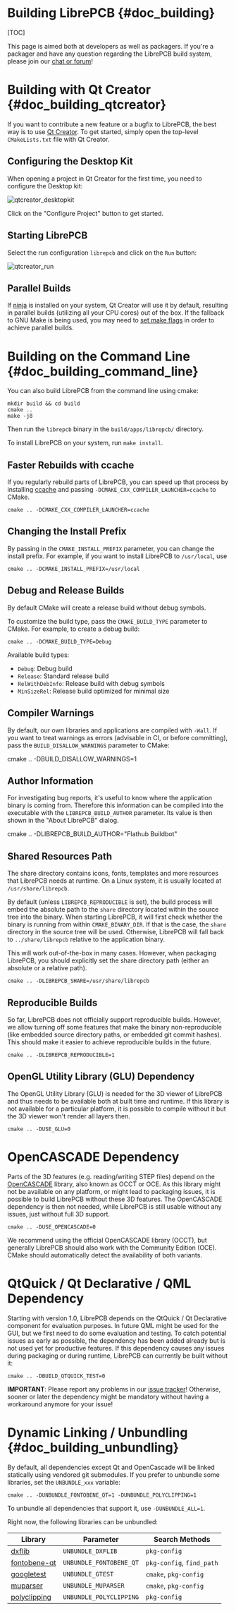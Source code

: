 Building LibrePCB {#doc_building}
=================================

[TOC]

This page is aimed both at developers as well as packagers. If you're a
packager and have any question regarding the LibrePCB build system, please join
our [chat or forum](https://librepcb.org/discuss/)!


# Building with Qt Creator {#doc_building_qtcreator}

If you want to contribute a new feature or a bugfix to LibrePCB, the best way
is to use [Qt Creator](https://doc.qt.io/qtcreator/). To get started, simply
open the top-level `CMakeLists.txt` file with Qt Creator.

## Configuring the Desktop Kit

When opening a project in Qt Creator for the first time, you need to configure
the Desktop kit:

![qtcreator_desktopkit](qtcreator_desktopkit.png)

Click on the "Configure Project" button to get started.

## Starting LibrePCB

Select the run configuration `librepcb` and click on the `Run` button:

![qtcreator_run](qtcreator_run.png)

## Parallel Builds

If [ninja](https://ninja-build.org/) is installed on your system, Qt Creator
will use it by default, resulting in parallel builds (utilizing all your CPU
cores) out of the box. If the fallback to GNU Make is being used, you may need
to [set make flags](https://stackoverflow.com/questions/8860712/setting-default-make-options-for-qt-creator)
in order to achieve parallel builds.


# Building on the Command Line {#doc_building_command_line}

You can also build LibrePCB from the command line using cmake:

    mkdir build && cd build
    cmake ..
    make -j8

Then run the `librepcb` binary in the `build/apps/librepcb/` directory.

To install LibrePCB on your system, run `make install`.

## Faster Rebuilds with ccache

If you regularly rebuild parts of LibrePCB, you can speed up that process by
installing [ccache](https://ccache.dev/) and passing
`-DCMAKE_CXX_COMPILER_LAUNCHER=ccache` to CMake.

    cmake .. -DCMAKE_CXX_COMPILER_LAUNCHER=ccache

## Changing the Install Prefix

By passing in the `CMAKE_INSTALL_PREFIX` parameter, you can change the install
prefix. For example, if you want to install LibrePCB to `/usr/local`, use

    cmake .. -DCMAKE_INSTALL_PREFIX=/usr/local

## Debug and Release Builds

By default CMake will create a release build without debug symbols.

To customize the build type, pass the `CMAKE_BUILD_TYPE` parameter to CMake.
For example, to create a debug build:

    cmake .. -DCMAKE_BUILD_TYPE=Debug

Available build types:

- `Debug`: Debug build
- `Release`: Standard release build
- `RelWithDebInfo`: Release build with debug symbols
- `MinSizeRel`: Release build optimized for minimal size

## Compiler Warnings

By default, our own libraries and applications are compiled with `-Wall`. If
you want to treat warnings as errors (advisable in CI, or before committing),
pass the `BUILD_DISALLOW_WARNINGS` parameter to CMake:

  cmake .. -DBUILD_DISALLOW_WARNINGS=1

## Author Information

For investigating bug reports, it's useful to know where the application binary
is coming from. Therefore this information can be compiled into the executable
with the `LIBREPCB_BUILD_AUTHOR` parameter. Its value is then shown in the
"About LibrePCB" dialog.

  cmake .. -DLIBREPCB_BUILD_AUTHOR="Flathub Buildbot"

## Shared Resources Path

The share directory contains icons, fonts, templates and more resources that
LibrePCB needs at runtime. On a Linux system, it is usually located at
`/usr/share/librepcb`.

By default (unless `LIBREPCB_REPRODUCIBLE` is set), the build process will
embed the absolute path to the `share` directory located within the source tree
into the binary. When starting LibrePCB, it will first check whether the binary
is running from within `CMAKE_BINARY_DIR`. If that is the case, the `share`
directory in the source tree will be used. Otherwise, LibrePCB will fall back
to `../share/librepcb` relative to the application binary.

This will work out-of-the-box in many cases. However, when packaging LibrePCB,
you should explicitly set the share directory path (either an absolute or a
relative path).

    cmake .. -DLIBREPCB_SHARE=/usr/share/librepcb

## Reproducible Builds

So far, LibrePCB does not officially support reproducible builds. However, we
allow turning off some features that make the binary non-reproducible (like
embedded source directory paths, or embedded git commit hashes). This should
make it easier to achieve reproducible builds in the future.

    cmake .. -DLIBREPCB_REPRODUCIBLE=1


## OpenGL Utility Library (GLU) Dependency

The OpenGL Utility Library (GLU) is needed for the 3D viewer of LibrePCB and
thus needs to be available both at built time and runtime. If this library
is not available for a particular platform, it is possible to compile without
it but the 3D viewer won't render all layers then.

    cmake .. -DUSE_GLU=0


# OpenCASCADE Dependency

Parts of the 3D features (e.g. reading/writing STEP files) depend on the
[OpenCASCADE](https://www.opencascade.com/) library, also known as OCCT or OCE.
As this library might not be available on any platform, or might lead to
packaging issues, it is possible to build LibrePCB without these 3D features.
The OpenCASCADE dependency is then not needed, while LibrePCB is still usable
without any issues, just without full 3D support.

    cmake .. -DUSE_OPENCASCADE=0

We recommend using the official OpenCASCADE library (OCCT), but generally
LibrePCB should also work with the Community Edition (OCE). CMake should
automatically detect the availability of both variants.


# QtQuick / Qt Declarative / QML Dependency

Starting with version 1.0, LibrePCB depends on the QtQuick / Qt Declarative
component for evaluation purposes. In future QML might be used for the GUI,
but we first need to do some evaluation and testing. To catch potential issues
as early as possible, the dependency has been added already but is not used
yet for productive features. If this dependency causes any issues during
packaging or during runtime, LibrePCB can currently be built without it:

    cmake .. -DBUILD_QTQUICK_TEST=0

**IMPORTANT**: Please report any problems in our
[issue tracker](https://github.com/LibrePCB/LibrePCB/issues)! Otherwise,
sooner or later the dependency might be mandatory without having a workaround
anymore for your issue!


# Dynamic Linking / Unbundling {#doc_building_unbundling}

By default, all dependencies except Qt and OpenCascade will be linked
statically using vendored git submodules. If you prefer to unbundle some
libraries, set the `UNBUNDLE_xxx` variable:

    cmake .. -DUNBUNDLE_FONTOBENE_QT=1 -DUNBUNDLE_POLYCLIPPING=1

To unbundle all dependencies that support it, use `-DUNBUNDLE_ALL=1`.

Right now, the following libraries can be unbundled:

| Library | Parameter | Search Methods |
|-|-|-|
| [dxflib] | `UNBUNDLE_DXFLIB` | `pkg-config` |
| [fontobene-qt] | `UNBUNDLE_FONTOBENE_QT` | `pkg-config`, `find_path` |
| [googletest] | `UNBUNDLE_GTEST` | `cmake`, `pkg-config` |
| [muparser] | `UNBUNDLE_MUPARSER` | `cmake`, `pkg-config` |
| [polyclipping] | `UNBUNDLE_POLYCLIPPING` | `pkg-config` |

[dxflib]: https://www.qcad.org/en/90-dxflib
[fontobene-qt]: https://github.com/fontobene/fontobene-qt/
[googletest]: https://github.com/google/googletest
[muparser]: https://github.com/beltoforion/muparser
[polyclipping]: https://sourceforge.net/projects/polyclipping/
